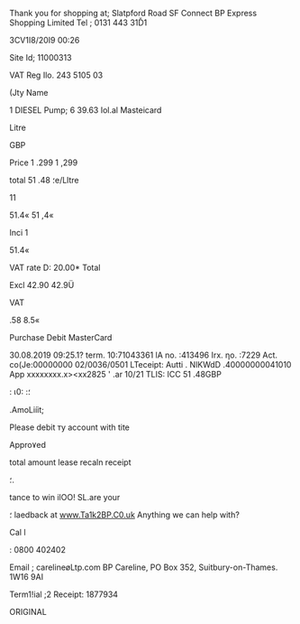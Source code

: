 Thank  you for shopping at;
Slatpford Road SF Connect
BP Express Shopping Limited
Tel  ;  0131 443 31Ď1

3CV1I8/20I9  00:26

Site  Id;  11000313

VAT  Reg  Ilo.  243  5105  03

(Jty  Name

1  DIESEL
Pump;  6  39.63
Iol.al
Masteicard

Litre

GBP

Price
1 .299
1 ,299

total
51 .48
؛e/Lltre

11

51.4«
51 ,4«

Inci
1

51.4«

VAT  rate
D:  20.00*
Total

Excl
42.90
42.9Ü

VAT

.58
8.5«

Purchase
Debit  MasterCard

30.08.2019
09:25.1?
term.  10:71043361
lA  no. :413496
Irx.  ηο. :7229  Act.  co(Je:00000000
02/0036/0501
LTeceipt:
Autti .
NlKWdD
.40000000041010
App
xxxxxxxx.x><xx2825
'
.ar
10/21
TLIS:
ICC
51 .48GBP

:
เ0:
:؛

.AmoLiíit;

Please  debit  ту  account  with  tite

Appro٧ed

total  amount
lease  recaln  receipt

؛.

tance  to  win  ilOO!  SL.are  your

؛
laedback  at  www.Ta1k2BP.C0.uk
Anything  we  can  help  with?

Cal l

:  0800  402402

Email ;  carelineøLtp.com
BP  Careline,  PO  Box  352,
Suitbury-on-Thames.  1W16  9ΑΙ

Term1!ial  ;2  Receipt:  1877934

ORIGINAL

